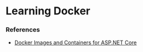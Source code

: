 # Learning Docker

### References 
* [Docker Images and Containers for ASP.NET Core](https://app.pluralsight.com/library/courses/docker-images-containers-aspdotnet-core/table-of-contents)
